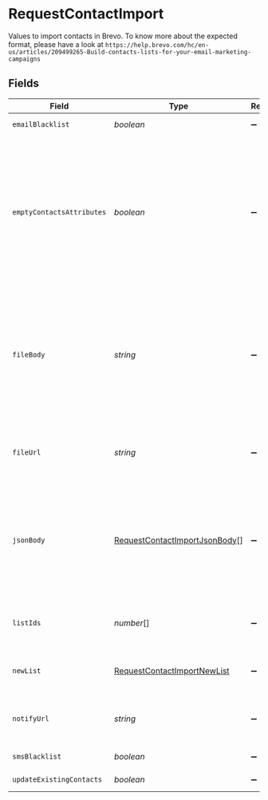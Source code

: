 # RequestContactImport

Values to import contacts in Brevo. To know more about the expected format, please have a look at ``https://help.brevo.com/hc/en-us/articles/209499265-Build-contacts-lists-for-your-email-marketing-campaigns``


## Fields

| Field                                                                                                                                                                                                                                                                                                                                                                                      | Type                                                                                                                                                                                                                                                                                                                                                                                       | Required                                                                                                                                                                                                                                                                                                                                                                                   | Description                                                                                                                                                                                                                                                                                                                                                                                | Example                                                                                                                                                                                                                                                                                                                                                                                    |
| ------------------------------------------------------------------------------------------------------------------------------------------------------------------------------------------------------------------------------------------------------------------------------------------------------------------------------------------------------------------------------------------ | ------------------------------------------------------------------------------------------------------------------------------------------------------------------------------------------------------------------------------------------------------------------------------------------------------------------------------------------------------------------------------------------ | ------------------------------------------------------------------------------------------------------------------------------------------------------------------------------------------------------------------------------------------------------------------------------------------------------------------------------------------------------------------------------------------ | ------------------------------------------------------------------------------------------------------------------------------------------------------------------------------------------------------------------------------------------------------------------------------------------------------------------------------------------------------------------------------------------ | ------------------------------------------------------------------------------------------------------------------------------------------------------------------------------------------------------------------------------------------------------------------------------------------------------------------------------------------------------------------------------------------ |
| `emailBlacklist`                                                                                                                                                                                                                                                                                                                                                                           | *boolean*                                                                                                                                                                                                                                                                                                                                                                                  | :heavy_minus_sign:                                                                                                                                                                                                                                                                                                                                                                         | To blacklist all the contacts for email                                                                                                                                                                                                                                                                                                                                                    | false                                                                                                                                                                                                                                                                                                                                                                                      |
| `emptyContactsAttributes`                                                                                                                                                                                                                                                                                                                                                                  | *boolean*                                                                                                                                                                                                                                                                                                                                                                                  | :heavy_minus_sign:                                                                                                                                                                                                                                                                                                                                                                         | To facilitate the choice to erase any attribute of the existing contacts with empty value. emptyContactsAttributes = true means the empty fields in your import will erase any attribute that currently contain data in Brevo, & emptyContactsAttributes = false means the empty fields will not affect your existing data ( **only available if `updateExistingContacts` set to true **)<br/> | true                                                                                                                                                                                                                                                                                                                                                                                       |
| `fileBody`                                                                                                                                                                                                                                                                                                                                                                                 | *string*                                                                                                                                                                                                                                                                                                                                                                                   | :heavy_minus_sign:                                                                                                                                                                                                                                                                                                                                                                         | **Mandatory if fileUrl and jsonBody is not defined.** CSV content to be imported. Use semicolon to separate multiple attributes. **Maximum allowed file body size is 10MB** . However we recommend a safe limit of around 8 MB to avoid the issues caused due to increase of file body size while parsing. Please use fileUrl instead to import bigger files.<br/>                         | NAME;SURNAME;EMAIL<br/>Smith;John;john.smith@example.com<br/>Roger;Ellie;ellie36@example.com                                                                                                                                                                                                                                                                                               |
| `fileUrl`                                                                                                                                                                                                                                                                                                                                                                                  | *string*                                                                                                                                                                                                                                                                                                                                                                                   | :heavy_minus_sign:                                                                                                                                                                                                                                                                                                                                                                         | **Mandatory if fileBody and jsonBody is not defined.** URL of the file to be imported (**no local file**). Possible file formats:<br/>#### .txt, .csv, .json<br/>                                                                                                                                                                                                                          | https://importfile.domain.com                                                                                                                                                                                                                                                                                                                                                              |
| `jsonBody`                                                                                                                                                                                                                                                                                                                                                                                 | [RequestContactImportJsonBody](../../models/shared/requestcontactimportjsonbody.md)[]                                                                                                                                                                                                                                                                                                      | :heavy_minus_sign:                                                                                                                                                                                                                                                                                                                                                                         | **Mandatory if fileUrl and fileBody is not defined.** JSON content to be imported. **Maximum allowed json body size is 10MB** . However we recommend a safe limit of around 8 MB to avoid the issues caused due to increase of json body size while parsing. Please use fileUrl instead to import bigger files.<br/>                                                                       |                                                                                                                                                                                                                                                                                                                                                                                            |
| `listIds`                                                                                                                                                                                                                                                                                                                                                                                  | *number*[]                                                                                                                                                                                                                                                                                                                                                                                 | :heavy_minus_sign:                                                                                                                                                                                                                                                                                                                                                                         | **Mandatory if newList is not defined.** Ids of the lists in which the contacts shall be imported. For example, **[2, 4, 7]**.<br/>                                                                                                                                                                                                                                                        |                                                                                                                                                                                                                                                                                                                                                                                            |
| `newList`                                                                                                                                                                                                                                                                                                                                                                                  | [RequestContactImportNewList](../../models/shared/requestcontactimportnewlist.md)                                                                                                                                                                                                                                                                                                          | :heavy_minus_sign:                                                                                                                                                                                                                                                                                                                                                                         | To create a new list and import the contacts into it, pass the listName and an optional folderId.                                                                                                                                                                                                                                                                                          |                                                                                                                                                                                                                                                                                                                                                                                            |
| `notifyUrl`                                                                                                                                                                                                                                                                                                                                                                                | *string*                                                                                                                                                                                                                                                                                                                                                                                   | :heavy_minus_sign:                                                                                                                                                                                                                                                                                                                                                                         | URL that will be called once the import process is finished. For reference, https://help.brevo.com/hc/en-us/articles/360007666479                                                                                                                                                                                                                                                          | http://requestb.in/173lyyx1                                                                                                                                                                                                                                                                                                                                                                |
| `smsBlacklist`                                                                                                                                                                                                                                                                                                                                                                             | *boolean*                                                                                                                                                                                                                                                                                                                                                                                  | :heavy_minus_sign:                                                                                                                                                                                                                                                                                                                                                                         | To blacklist all the contacts for sms                                                                                                                                                                                                                                                                                                                                                      | false                                                                                                                                                                                                                                                                                                                                                                                      |
| `updateExistingContacts`                                                                                                                                                                                                                                                                                                                                                                   | *boolean*                                                                                                                                                                                                                                                                                                                                                                                  | :heavy_minus_sign:                                                                                                                                                                                                                                                                                                                                                                         | To facilitate the choice to update the existing contacts                                                                                                                                                                                                                                                                                                                                   | true                                                                                                                                                                                                                                                                                                                                                                                       |